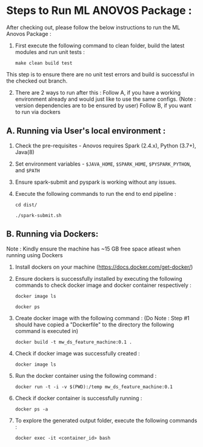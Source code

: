

# Steps to Run ML ANOVOS Package :

After checking out, please follow the below instructions to run the ML Anovos Package : 

1. First execute the following command to clean folder, build the latest modules and run unit tests : 
	
	`make clean build test`

This step is to ensure there are no unit test errors and build is successful in the checked out branch.

2. There are 2 ways to run after this :
Follow A, if you have a working environment already and would just like to use the same configs. (Note : version dependencies are to be ensured by user)
Follow B, if you want to run via dockers

## A. Running via User's local environment :

1. Check the pre-requisites - Anovos requires Spark (2.4.x), Python (3.7+), Java(8)
2. Set environment variables - `$JAVA_HOME`, `$SPARK_HOME`, `$PYSPARK_PYTHON`, and `$PATH`
3. Ensure spark-submit and pyspark is working without any issues.
4. Execute the following commands to run the end to end pipeline : 

	`cd dist/`
	
	`./spark-submit.sh`

## B. Running via Dockers: 

Note : Kindly ensure the machine has ~15 GB free space atleast when running using Dockers

1. Install dockers on your machine (https://docs.docker.com/get-docker/)
2. Ensure dockers is successfully installed by executing the following commands to check docker image and docker container respectively :
	
	`docker image ls`

	`docker ps`

3. Create docker image with the following command : (Do Note : Step #1 should have copied a "Dockerfile" to the directory the following command is executed in)
	
	`docker build -t mw_ds_feature_machine:0.1 .`

4. Check if docker image was successfully created : 

	`docker image ls`

5. Run the docker container using the following command :

	`docker run -t -i -v $(PWD):/temp mw_ds_feature_machine:0.1`

6. Check if docker container is successfully running : 

	`docker ps -a`

7. To explore the generated output folder, execute the following commands :

	`docker exec -it <container_id> bash`
